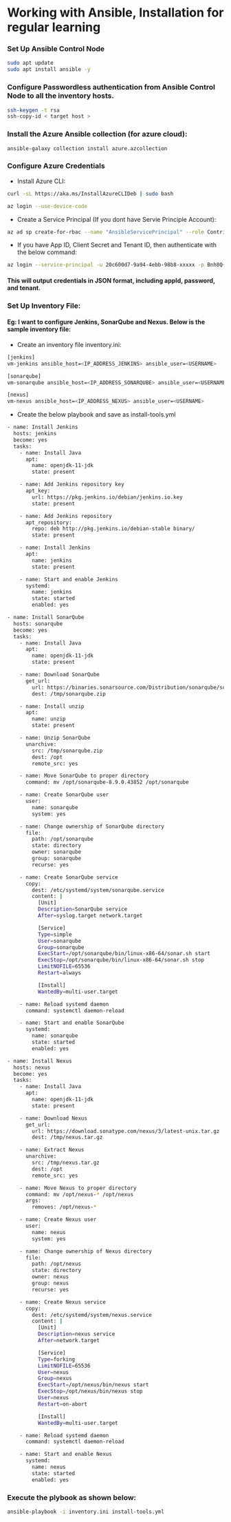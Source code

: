 
# Working with Ansible, Installation for regular learning

### Set Up Ansible Control Node
```bash
sudo apt update
sudo apt install ansible -y
```

### Configure Passwordless authentication from Ansible Control Node to all the inventory hosts.
```bash
ssh-keygen -t rsa
ssh-copy-id < target host >
```

### Install the Azure Ansible collection (for azure cloud):
```bash
ansible-galaxy collection install azure.azcollection
```

### Configure Azure Credentials
 - Install Azure CLI:
 ```bash
 curl -sL https://aka.ms/InstallAzureCLIDeb | sudo bash
 ```
 ```bash
 az login --use-device-code
 ```
 - Create a Service Principal (If you dont have Servie Principle Account):
 ```bash
 az ad sp create-for-rbac --name "AnsibleServicePrincipal" --role Contributor --scopes /subscriptions/abcd-xxxx
 ```

 - If you have App ID, Client Secret and Tenant ID, then authenticate with the below command:
 ```bash
 az login --service-principal -u 20c600d7-9a94-4ebb-98b8-xxxxx -p Bnh8Q~nvPP1VZ9bwomSO5vpTlwYW5jxxxxxx --tenant 84f1e4ea-8554-43e1-8709-f0bxxxxxxx
 ```
#### This will output credentials in JSON format, including appId, password, and tenant.

### Set Up Inventory File:
#### Eg: I want to configure Jenkins, SonarQube and Nexus. Below is the sample inventory file:

  - Create an inventory file inventory.ini:
  ```bash
  [jenkins]
vm-jenkins ansible_host=<IP_ADDRESS_JENKINS> ansible_user=<USERNAME>

[sonarqube]
vm-sonarqube ansible_host=<IP_ADDRESS_SONARQUBE> ansible_user=<USERNAME>

[nexus]
vm-nexus ansible_host=<IP_ADDRESS_NEXUS> ansible_user=<USERNAME>
  ```
  - Create the below playbook and save as install-tools.yml

```bash  
- name: Install Jenkins
  hosts: jenkins
  become: yes
  tasks:
    - name: Install Java
      apt:
        name: openjdk-11-jdk
        state: present

    - name: Add Jenkins repository key
      apt_key:
        url: https://pkg.jenkins.io/debian/jenkins.io.key
        state: present

    - name: Add Jenkins repository
      apt_repository:
        repo: deb http://pkg.jenkins.io/debian-stable binary/
        state: present

    - name: Install Jenkins
      apt:
        name: jenkins
        state: present

    - name: Start and enable Jenkins
      systemd:
        name: jenkins
        state: started
        enabled: yes

- name: Install SonarQube
  hosts: sonarqube
  become: yes
  tasks:
    - name: Install Java
      apt:
        name: openjdk-11-jdk
        state: present

    - name: Download SonarQube
      get_url:
        url: https://binaries.sonarsource.com/Distribution/sonarqube/sonarqube-8.9.0.43852.zip
        dest: /tmp/sonarqube.zip

    - name: Install unzip
      apt:
        name: unzip
        state: present

    - name: Unzip SonarQube
      unarchive:
        src: /tmp/sonarqube.zip
        dest: /opt
        remote_src: yes

    - name: Move SonarQube to proper directory
      command: mv /opt/sonarqube-8.9.0.43852 /opt/sonarqube

    - name: Create SonarQube user
      user:
        name: sonarqube
        system: yes

    - name: Change ownership of SonarQube directory
      file:
        path: /opt/sonarqube
        state: directory
        owner: sonarqube
        group: sonarqube
        recurse: yes

    - name: Create SonarQube service
      copy:
        dest: /etc/systemd/system/sonarqube.service
        content: |
          [Unit]
          Description=SonarQube service
          After=syslog.target network.target

          [Service]
          Type=simple
          User=sonarqube
          Group=sonarqube
          ExecStart=/opt/sonarqube/bin/linux-x86-64/sonar.sh start
          ExecStop=/opt/sonarqube/bin/linux-x86-64/sonar.sh stop
          LimitNOFILE=65536
          Restart=always

          [Install]
          WantedBy=multi-user.target

    - name: Reload systemd daemon
      command: systemctl daemon-reload

    - name: Start and enable SonarQube
      systemd:
        name: sonarqube
        state: started
        enabled: yes

- name: Install Nexus
  hosts: nexus
  become: yes
  tasks:
    - name: Install Java
      apt:
        name: openjdk-11-jdk
        state: present

    - name: Download Nexus
      get_url:
        url: https://download.sonatype.com/nexus/3/latest-unix.tar.gz
        dest: /tmp/nexus.tar.gz

    - name: Extract Nexus
      unarchive:
        src: /tmp/nexus.tar.gz
        dest: /opt
        remote_src: yes

    - name: Move Nexus to proper directory
      command: mv /opt/nexus-* /opt/nexus
      args:
        removes: /opt/nexus-*

    - name: Create Nexus user
      user:
        name: nexus
        system: yes

    - name: Change ownership of Nexus directory
      file:
        path: /opt/nexus
        state: directory
        owner: nexus
        group: nexus
        recurse: yes

    - name: Create Nexus service
      copy:
        dest: /etc/systemd/system/nexus.service
        content: |
          [Unit]
          Description=nexus service
          After=network.target

          [Service]
          Type=forking
          LimitNOFILE=65536
          User=nexus
          Group=nexus
          ExecStart=/opt/nexus/bin/nexus start
          ExecStop=/opt/nexus/bin/nexus stop
          User=nexus
          Restart=on-abort

          [Install]
          WantedBy=multi-user.target

    - name: Reload systemd daemon
      command: systemctl daemon-reload

    - name: Start and enable Nexus
      systemd:
        name: nexus
        state: started
        enabled: yes
  ```

### Execute the plybook as shown below:
```bash
ansible-playbook -i inventory.ini install-tools.yml
```

